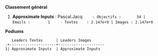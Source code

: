 __**Classement général**__
1. **Approximate Inputs** : Pascal.Jacq
`    - Objectifs :       34 | Emails :        1`
`    - Textes    : 2.147e+9 | Images : 2.147e+9`

__**Podiums**__
```
   Leaders Textes      | Leaders Images      
-+---------------------+---------------------
1| Approximate Inputs  | Approximate Inputs  
```
